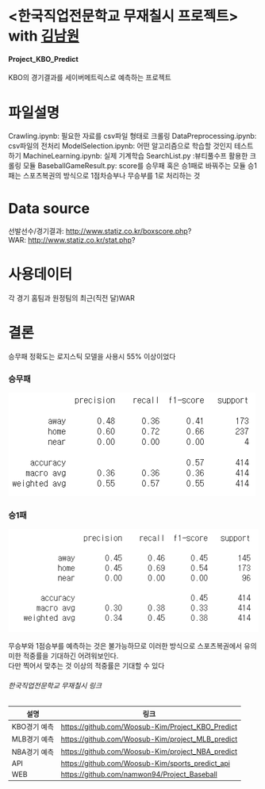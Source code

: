 # <한국직업전문학교 무재칠시 프로젝트> with <a href='https://github.com/namwon94'>김남원</a>
#### Project_KBO_Predict 
KBO의 경기결과를 세이버메트릭스로 예측하는 프로젝트

# 파일설명
Crawling.ipynb: 필요한 자료를 csv파일 형태로 크롤링
DataPreprocessing.ipynb: csv파일의 전처리
ModelSelection.ipynb: 어떤 알고리즘으로 학습할 것인지 테스트하기
MachineLearning.ipynb: 실제 기계학습
SearchList.py :뷰티풀수프 활용한 크롤링 모듈
BaseballGameResult.py: score를 승무패 혹은 승1패로 바꿔주는 모듈 
승1패는 스포츠복권의 방식으로 1점차승부나 무승부를 1로 처리하는 것

# Data source
선발선수/경기결과: http://www.statiz.co.kr/boxscore.php?       
WAR: http://www.statiz.co.kr/stat.php?      

# 사용데이터
각 경기 홈팀과 원정팀의 최근(직전 달)WAR

# 결론
승무패 정확도는 로지스틱 모델을 사용시 55% 이상이었다

### 승무패
<img src='https://github.com/Woosub-Kim/Project_KBO_Predict/blob/master/KBO.PNG' />

### 승1패
<img src='https://github.com/Woosub-Kim/Project_KBO_Predict/blob/master/KBO2.PNG' />

무승부와 1점승부를 예측하는 것은 불가능하므로 이러한 방식으로 스포츠복권에서 유의미한 적중률을 기대하긴 어려워보인다.    
다만 찍어서 맞추는 것 이상의 적중률은 기대할 수 있다

###### 한국직업전문학교 무재칠시 링크
|설명|링크|
|----|----|
|KBO경기 예측| https://github.com/Woosub-Kim/Project_KBO_Predict |            
|MLB경기 예측| https://github.com/Woosub-Kim/project_MLB_predict |                           
|NBA경기 예측| https://github.com/Woosub-Kim/project_NBA_predict |                    
|API| https://github.com/Woosub-Kim/sports_predict_api |                  
|WEB| https://github.com/namwon94/Project_Baseball |                         


